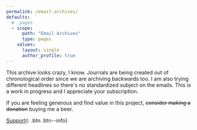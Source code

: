 ```yaml
---
permalink: /email-archives/
defaults:
  # _pages
  - scope:
      path: "Email Archives"
      type: pages
    values:
      layout: single
      author_profile: true
---
```


This archive looks crazy, I know. Journals are being created out of chronological order since we are archiving backwards too. I am also trying different headlines so there's no standardized subject on the emails. This is a work in progress and I appreciate your subscription. 

If you are feeling generous and find value in this project, <strike>consider making a donation</strike> buying me a beer.

[Support](https://bitcoinwords.github.io/support/){: .btn .btn--info}

<br>

<style type="text/css">
<!--
.display_archive {font-family: arial,verdana; font-size: 12px;}
.campaign {line-height: 125%; margin: 5px;}
//-->
</style>
<script language="javascript" src="//github.us20.list-manage.com/generate-js/?u=e9b06fca59a9b018a89bf5b28&fid=11995&show=10" type="text/javascript"></script>